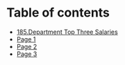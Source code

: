# Table of contents

* [185.Department Top Three Salaries](README.md)
* [Page 1](page-1.md)
* [Page 2](page-2.md)
* [Page 3](page-3.md)
